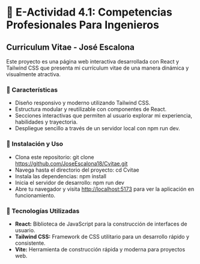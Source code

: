 # 📖 E-Actividad 4.1: Competencias Profesionales Para Ingenieros

## Curriculum Vitae - José Escalona

Este proyecto es una página web interactiva desarrollada con React y Tailwind CSS que presenta mi currículum vitae de una manera dinámica y visualmente atractiva.

### 🔵 Características

- Diseño responsivo y moderno utilizando Tailwind CSS.
- Estructura modular y reutilizable con componentes de React.
- Secciones interactivas que permiten al usuario explorar mi experiencia, habilidades y trayectoria.
- Despliegue sencillo a través de un servidor local con npm run dev.

### 🔵 Instalación y Uso

- Clona este repositorio: git clone https://github.com/JoseEscalona18/Cvitae.git
- Navega hasta el directorio del proyecto: cd Cvitae
- Instala las dependencias: npm install
- Inicia el servidor de desarrollo: npm run dev
- Abre tu navegador y visita [http://localhost:5173](http://localhost:5173/) para ver la aplicación en funcionamiento.

### 🔵 Tecnologías Utilizadas

- **React:** Biblioteca de JavaScript para la construcción de interfaces de usuario.
- **Tailwind CSS:** Framework de CSS utilitario para un desarrollo rápido y consistente.
- **Vite:** Herramienta de construcción rápida y moderna para proyectos web.
